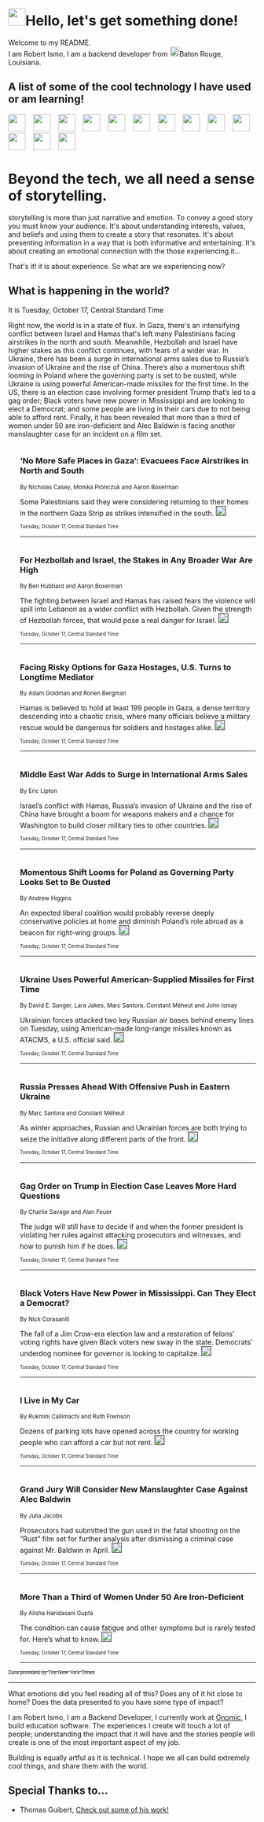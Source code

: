 <h1><img src="https://emojis.slackmojis.com/emojis/images/1643514375/3493/hot-coffee.gif?1643514375" width="35"/>Hello, let's get something done!</h1>

<p>Welcome to my README.<br/>
I am Robert Ismo, I am a backend developer from <img src="https://emojis.slackmojis.com/emojis/images/1638395689/50435/moulin_rouge.png?1638395689" width="20"/>Baton Rouge, Louisiana.</p>
<h2>A list of some of the cool technology I have used or am learning!</h2>
<p>
<img src="https://emojis.slackmojis.com/emojis/images/1643516091/21142/meow_bongotap.gif?1643516091" width="35" alt="">
<img src="https://img.shields.io/badge/Favorite%20Frontend%20Framework-SvelteKit-f83903" alt="">
<img src="https://img.shields.io/badge/Second%20Favorite-Vue-40b581" alt="">
<img src="https://img.shields.io/badge/Most%20Used%20Runtime-Nodejs-78b061" alt="">
<img src="https://emojis.slackmojis.com/emojis/images/1643517416/34482/fire.gif?1643517416" width="35" alt="">
<img src="https://img.shields.io/badge/Javascript%20But%20Better-Typescript-0078ca" alt="">
<img src="https://img.shields.io/badge/Favorite%20Language-Elixir-3e244d" alt="">
<img src="https://img.shields.io/badge/Containerize%20Everything-Docker-6ac9ef" alt="">
<img src="https://emojis.slackmojis.com/emojis/images/1643514596/5999/meow_party.gif?1643514596" width="35" alt="">
<img src="https://img.shields.io/badge/API%20Love%20Language-Graphql-de32a5" alt="">
<img src="https://img.shields.io/badge/Our%20Favorite%20Version%20Controller-Git-e94f33" alt="">
<img src="https://img.shields.io/badge/Favorite%20Database-Redis-d42d1d" alt="">
<img src="https://emojis.slackmojis.com/emojis/images/1643514559/5584/deployparrot.gif?1643514559" width="35" alt="">
<img src="https://img.shields.io/badge/Container%20Interstate-RabbitMQ-f66200" alt="">
<img src="https://img.shields.io/badge/Gotta%20Learn-Kubernetes-316adf" alt="">
<img src="https://img.shields.io/badge/Really%20Mature%20Now-WASM-654fef" alt="">
<img src="https://emojis.slackmojis.com/emojis/images/1666642497/61942/dance_vibe.gif?1666642497" width="35" alt="">
<img src="https://img.shields.io/badge/For%20My%20M1-ARM64-657d96" alt="">
<img src="https://img.shields.io/badge/Loving%20This%20So%20Much-TailwindCSS-17bcb5" alt="">
<img src="https://img.shields.io/badge/Cool%20Build%20Tool-Vite-f9cb24" alt="">
<img src="https://emojis.slackmojis.com/emojis/images/1669231376/62819/working-on-it.gif?1669231376" width="35" alt="">
<img src="https://img.shields.io/badge/Fun%20and%20Easy%20Database-MongoDB-5f8c49" alt="">
<img src="https://img.shields.io/badge/JS%20Life%20Support-NPM-c73737" alt="">
<img src="https://img.shields.io/badge/I%20Liked%20It-DynamoDB-0073b9" alt="">
<img src="https://emojis.slackmojis.com/emojis/images/1643514045/46/question.gif?1643514045" width="35" alt="">
<img src="https://img.shields.io/badge/cool-React-60d6f9" alt="">
<img src="https://img.shields.io/badge/Future%20Big%20Project-Lambda-f37e00" alt="">
<img src="https://img.shields.io/badge/NPM%20But%20Better-PNPM-f1aa07" alt="">
<img src="https://emojis.slackmojis.com/emojis/images/1643514943/9662/fbwow.gif?1643514943" width="35" alt="">
<img src="https://img.shields.io/badge/First%20Language-C-662079" alt="">
<img src="https://img.shields.io/badge/Where%20I%20Deploy%20Frontend-Vercel-000000" alt="">
<img src="https://img.shields.io/badge/Who%20Does%20not%20Want%20an%20App-Swift-f9492a" alt="">
<img src="https://emojis.slackmojis.com/emojis/images/1643514058/151/javascript.png?1643514058" width="35" alt="">
<img src="https://img.shields.io/badge/cool-Python-fbd542" alt="">
<img src="https://img.shields.io/badge/Favorite%20Something-Stripe-656cdc" alt="">
<img src="https://img.shields.io/badge/Of%20Course-HTML5-ed6327" alt="">
<img src="https://emojis.slackmojis.com/emojis/images/1660415405/60731/bomb.gif?1660415405" width="35" alt="">
<img src="https://img.shields.io/badge/hate-CSS-2964ec" alt="">
<img src="https://img.shields.io/badge/Learning-CircleCI-141215" alt="">
<img src="https://img.shields.io/badge/Learning-Rust-fbbb3b" alt="">
<img src="https://emojis.slackmojis.com/emojis/images/1660415397/60712/writing-hand.gif?1660415397" width="35" alt="">
<img src="https://img.shields.io/badge/Dev%20Browser%20of%20Choice-Firefox-cc4e26" alt="">
<img src="https://img.shields.io/badge/Recoverying%20From%20Windows-UNIX-1781e3" alt="">
<img src="https://img.shields.io/badge/LOVE-LogSeq-90c1c2" alt="">
<img src="https://emojis.slackmojis.com/emojis/images/1643514066/223/kirby.gif?1643514066" width="35" alt="">
<img src="https://img.shields.io/badge/Daily%20Driver-MacOS-e6e6e8" alt="">
<img src="https://img.shields.io/badge/Git%20Server-Github-000000" alt="">
<img src="https://img.shields.io/badge/enjoyable-EC2-f17428" alt="">
<img src="https://emojis.slackmojis.com/emojis/images/1643514239/2069/excited.gif?1643514239" width="35" alt="">
</p>
<h1>Beyond the tech, we all need a sense of storytelling.</h1>
<p>storytelling is more than just narrative and emotion. To convey a good story you must know your audience. It's about understanding interests, values, and beliefs and using them to create a story that resonates. It's about presenting information in a way that is both informative and entertaining. It's about creating an emotional connection with the those experiencing it...</p>
<p>That's it! it is about experience. So what are we experiencing now?</p>
<h2>What is happening in the world?</h2>
<p>It is Tuesday, October 17, Central Standard Time</p>
<p>
Right now, the world is in a state of flux. In Gaza, there&#39;s an intensifying conflict between Israel and Hamas that&#39;s left many Palestinians facing airstrikes in the north and south.  Meanwhile, Hezbollah and Israel have higher stakes as this conflict continues, with fears of a wider war. In Ukraine, there has been a surge in international arms sales due to Russia’s invasion of Ukraine and the rise of China. There’s also a momentous shift looming in Poland where the governing party is set to be ousted, while Ukraine is using powerful American-made missiles for the first time. In the US, there is an election case involving former president Trump that’s led to a gag order; Black voters have new power in Mississippi and are looking to elect a Democrat; and some people are living in their cars due to not being able to afford rent. Finally, it has been revealed that more than a third of women under 50 are iron-deficient and Alec Baldwin is facing another manslaughter case for an incident on a film set.</p>
<ol>
<img src="https://img.shields.io/badge/-world-blue" alt="">
<h3>‘No More Safe Places in Gaza’: Evacuees Face Airstrikes in North and South</h3>
<sub>By Nicholas Casey, Monika Pronczuk and Aaron Boxerman</sub>
<p>Some Palestinians said they were considering returning to their homes in the northern Gaza Strip as strikes intensified in the south.  <a href=""><img src="https://developer.nytimes.com/files/poweredby_nytimes_30b.png?v=1583354208352" height="20"></a></p>
<sub><sub>Tuesday, October 17, Central Standard Time</sub></sub>
<hr/>
<img src="https://img.shields.io/badge/-world-blue" alt="">
<h3>For Hezbollah and Israel, the Stakes in Any Broader War Are High</h3>
<sub>By Ben Hubbard and Aaron Boxerman</sub>
<p>The fighting between Israel and Hamas has raised fears the violence will spill into Lebanon as a wider conflict with Hezbollah. Given the strength of Hezbollah forces, that would pose a real danger for Israel.  <a href=""><img src="https://developer.nytimes.com/files/poweredby_nytimes_30b.png?v=1583354208352" height="20"></a></p>
<sub><sub>Tuesday, October 17, Central Standard Time</sub></sub>
<hr/>
<img src="https://img.shields.io/badge/-world-blue" alt="">
<h3>Facing Risky Options for Gaza Hostages, U.S. Turns to Longtime Mediator</h3>
<sub>By Adam Goldman and Ronen Bergman</sub>
<p>Hamas is believed to hold at least 199 people in Gaza, a dense territory descending into a chaotic crisis, where many officials believe a military rescue would be dangerous for soldiers and hostages alike.  <a href=""><img src="https://developer.nytimes.com/files/poweredby_nytimes_30b.png?v=1583354208352" height="20"></a></p>
<sub><sub>Tuesday, October 17, Central Standard Time</sub></sub>
<hr/>
<img src="https://img.shields.io/badge/-us-blue" alt="">
<h3>Middle East War Adds to Surge in International Arms Sales</h3>
<sub>By Eric Lipton</sub>
<p>Israel’s conflict with Hamas, Russia’s invasion of Ukraine and the rise of China have brought a boom for weapons makers and a chance for Washington to build closer military ties to other countries.  <a href=""><img src="https://developer.nytimes.com/files/poweredby_nytimes_30b.png?v=1583354208352" height="20"></a></p>
<sub><sub>Tuesday, October 17, Central Standard Time</sub></sub>
<hr/>
<img src="https://img.shields.io/badge/-world-blue" alt="">
<h3>Momentous Shift Looms for Poland as Governing Party Looks Set to Be Ousted</h3>
<sub>By Andrew Higgins</sub>
<p>An expected liberal coalition would probably reverse deeply conservative policies at home and diminish Poland’s role abroad as a beacon for right-wing groups.  <a href=""><img src="https://developer.nytimes.com/files/poweredby_nytimes_30b.png?v=1583354208352" height="20"></a></p>
<sub><sub>Tuesday, October 17, Central Standard Time</sub></sub>
<hr/>
<img src="https://img.shields.io/badge/-world-blue" alt="">
<h3>Ukraine Uses Powerful American-Supplied Missiles for First Time</h3>
<sub>By David E. Sanger, Lara Jakes, Marc Santora, Constant Méheut and John Ismay</sub>
<p>Ukrainian forces attacked two key Russian air bases behind enemy lines on Tuesday, using American-made long-range missiles known as ATACMS, a U.S. official said.  <a href=""><img src="https://developer.nytimes.com/files/poweredby_nytimes_30b.png?v=1583354208352" height="20"></a></p>
<sub><sub>Tuesday, October 17, Central Standard Time</sub></sub>
<hr/>
<img src="https://img.shields.io/badge/-world-blue" alt="">
<h3>Russia Presses Ahead With Offensive Push in Eastern Ukraine</h3>
<sub>By Marc Santora and Constant Méheut</sub>
<p>As winter approaches, Russian and Ukrainian forces are both trying to seize the initiative along different parts of the front.  <a href=""><img src="https://developer.nytimes.com/files/poweredby_nytimes_30b.png?v=1583354208352" height="20"></a></p>
<sub><sub>Tuesday, October 17, Central Standard Time</sub></sub>
<hr/>
<img src="https://img.shields.io/badge/-us-blue" alt="">
<h3>Gag Order on Trump in Election Case Leaves More Hard Questions</h3>
<sub>By Charlie Savage and Alan Feuer</sub>
<p>The judge will still have to decide if and when the former president is violating her rules against attacking prosecutors and witnesses, and how to punish him if he does.  <a href=""><img src="https://developer.nytimes.com/files/poweredby_nytimes_30b.png?v=1583354208352" height="20"></a></p>
<sub><sub>Tuesday, October 17, Central Standard Time</sub></sub>
<hr/>
<img src="https://img.shields.io/badge/-us-blue" alt="">
<h3>Black Voters Have New Power in Mississippi. Can They Elect a Democrat?</h3>
<sub>By Nick Corasaniti</sub>
<p>The fall of a Jim Crow-era election law and a restoration of felons’ voting rights have given Black voters new sway in the state. Democrats’ underdog nominee for governor is looking to capitalize.  <a href=""><img src="https://developer.nytimes.com/files/poweredby_nytimes_30b.png?v=1583354208352" height="20"></a></p>
<sub><sub>Tuesday, October 17, Central Standard Time</sub></sub>
<hr/>
<img src="https://img.shields.io/badge/-realestate-blue" alt="">
<h3>I Live in My Car</h3>
<sub>By Rukmini Callimachi and Ruth Fremson</sub>
<p>Dozens of parking lots have opened across the country for working people who can afford a car but not rent.  <a href=""><img src="https://developer.nytimes.com/files/poweredby_nytimes_30b.png?v=1583354208352" height="20"></a></p>
<sub><sub>Tuesday, October 17, Central Standard Time</sub></sub>
<hr/>
<img src="https://img.shields.io/badge/-arts-blue" alt="">
<h3>Grand Jury Will Consider New Manslaughter Case Against Alec Baldwin</h3>
<sub>By Julia Jacobs</sub>
<p>Prosecutors had submitted the gun used in the fatal shooting on the “Rust” film set for further analysis after dismissing a criminal case against Mr. Baldwin in April.  <a href=""><img src="https://developer.nytimes.com/files/poweredby_nytimes_30b.png?v=1583354208352" height="20"></a></p>
<sub><sub>Tuesday, October 17, Central Standard Time</sub></sub>
<hr/>
<img src="https://img.shields.io/badge/-well-blue" alt="">
<h3>More Than a Third of Women Under 50 Are Iron-Deficient</h3>
<sub>By Alisha Haridasani Gupta</sub>
<p>The condition can cause fatigue and other symptoms but is rarely tested for. Here’s what to know.  <a href=""><img src="https://developer.nytimes.com/files/poweredby_nytimes_30b.png?v=1583354208352" height="20"></a></p>
<sub><sub>Tuesday, October 17, Central Standard Time</sub></sub>
<hr/>
</ol>
<a href="https://developer.nytimes.com"><sub><sub>Data provided by The New York Times</sub></sub></a>
<hr/>
<p>What emotions did you feel reading all of this? Does any of it hit close to home? Does the data presented to you have some type of impact?</p>
<p>I am Robert Ismo, I am a Backend Developer, I currently work at <a href="https://gnomic.education/">Gnomic</a>, I build education software. The experiences I create will touch a lot of people; understanding the impact that it will have and the stories people will create is one of the most important aspect of my job.</p>
<p>Building is equally artful as it is technical. I hope we all can build extremely cool things, and share them with the world.</p>
<h2>Special Thanks to...</h2>
<ul>
<li>Thomas Guibert, <a href="https://github.com/thmsgbrt/thmsgbrt">Check out some of his work!</a></li>
</ul>